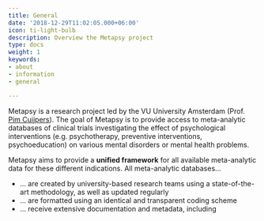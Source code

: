 ```yaml
---
title: General
date: '2018-12-29T11:02:05.000+06:00'
icon: ti-light-bulb
description: Overview the Metapsy project
type: docs
weight: 1
keywords:
- about
- information
- general

---
```

Metapsy is a research project led by the VU University Amsterdam (Prof. [Pim Cuijpers]()). The goal of Metapsy is to provide access to meta-analytic databases of clinical trials investigating the effect of psychological interventions (e.g. psychotherapy, preventive interventions, psychoeducation) on various mental disorders or mental health problems.

Metapsy aims to provide a **unified framework** for all available meta-analytic data for these different indications. All meta-analytic databases...

* ... are created by university-based research teams using a state-of-the-art methodology, as well as updated regularly
* ... are formatted using an identical and transparent coding scheme
* ... receive extensive documentation and metadata, including 

<br></br>